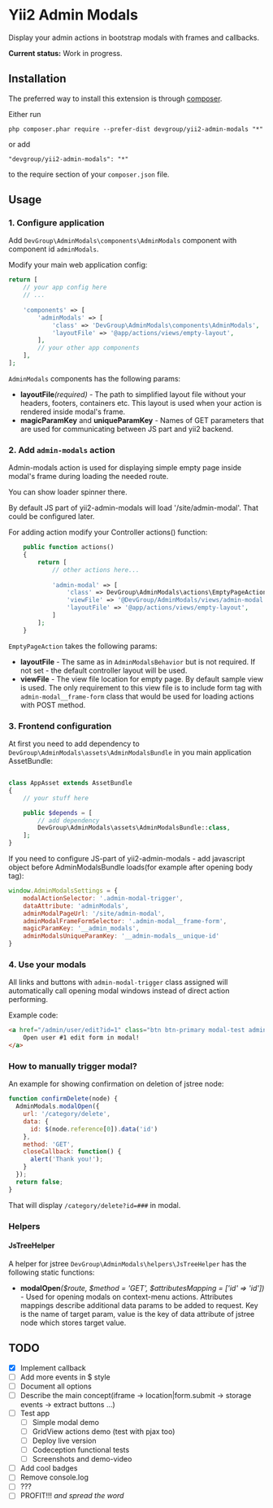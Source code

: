 Yii2 Admin Modals
=================
Display your admin actions in bootstrap modals with frames and callbacks.

**Current status:** Work in progress.

Installation
------------

The preferred way to install this extension is through [composer](http://getcomposer.org/download/).

Either run

```
php composer.phar require --prefer-dist devgroup/yii2-admin-modals "*"
```

or add

```
"devgroup/yii2-admin-modals": "*"
```

to the require section of your `composer.json` file.


Usage
-----

### 1. Configure application

Add `DevGroup\AdminModals\components\AdminModals` component with component id `adminModals`.

Modify your main web application config:

```php
return [
    // your app config here
    // ...
    
    'components' => [
        'adminModals' => [
            'class' => 'DevGroup\AdminModals\components\AdminModals',
            'layoutFile' => '@app/actions/views/empty-layout',
        ],
        // your other app components
    ],
];
```

`AdminModals` components has the following params:

- **layoutFile**_(required)_ - The path to simplified layout file without your headers, footers, containers etc. This layout is used when your action is rendered inside modal's frame.
- **magicParamKey** and **uniqueParamKey** - Names of GET parameters that are used for communicating between JS part and yii2 backend.

### 2. Add `admin-modals` action

Admin-modals action is used for displaying simple empty page inside modal's frame during loading the needed route.

You can show loader spinner there.
 
By default JS part of yii2-admin-modals will load '/site/admin-modal'. That could be configured later.

For adding action modify your Controller actions() function:

```php
    public function actions()
    {
        return [
            // other actions here...
            
            'admin-modal' => [
                'class' => DevGroup\AdminModals\actions\EmptyPageAction::class,
                'viewFile' => '@DevGroup/AdminModals/views/admin-modal',
                'layoutFile' => '@app/actions/views/empty-layout',
            ]
        ];
    }
```

`EmptyPageAction` takes the following params:

- **layoutFile** - The same as in `AdminModalsBehavior` but is not required. If not set - the default controller layout will be used.
- **viewFile** - The view file location for empty page. By default sample view is used. The only requirement to this view file is to include form tag with `admin-modal__frame-form` class that would be used for loading actions with POST method.

### 3. Frontend configuration

At first you need to add dependency to `DevGroup\AdminModals\assets\AdminModalsBundle` in you main application AssetBundle:

```php

class AppAsset extends AssetBundle
{
    // your stuff here

    public $depends = [
        // add dependency
        DevGroup\AdminModals\assets\AdminModalsBundle::class,
    ];
}

```

If you need to configure JS-part of yii2-admin-modals - add javascript object before AdminModalsBundle loads(for example after opening body tag):

```js
window.AdminModalsSettings = {
    modalActionSelector: '.admin-modal-trigger',
    dataAttribute: 'adminModals',
    adminModalPageUrl: '/site/admin-modal',
    adminModalFrameFormSelector: '.admin-modal__frame-form',
    magicParamKey: '__admin_modals',
    adminModalsUniqueParamKey: '__admin-modals__unique-id'
}
```

### 4. Use your modals

All links and buttons with `admin-modal-trigger` class assigned will automatically call opening modal windows instead of direct action performing.

Example code:

```html
<a href="/admin/user/edit?id=1" class="btn btn-primary modal-test admin-modal-trigger">
    Open user #1 edit form in modal!
</a>
```


### How to manually trigger modal?

An example for showing confirmation on deletion of jstree node:

```js
function confirmDelete(node) {
  AdminModals.modalOpen({
    url: '/category/delete',
    data: {
      id: $(node.reference[0]).data('id')
    },
    method: 'GET',
    closeCallback: function() {
      alert('Thank you!');
    }
  });
  return false;
}
```

That will display `/category/delete?id=###` in modal.


### Helpers

#### JsTreeHelper

A helper for jstree `DevGroup\AdminModals\helpers\JsTreeHelper` has the following static functions:

- **modalOpen**_($route, $method = 'GET', $attributesMapping = ['id' => 'id'])_ - Used for opening modals on context-menu actions. 
    Attributes mappings describe additional data params to be added to request. 
    Key is the name of target param, value is the key of data attribute of jstree node which stores target value.

## TODO

- [x] Implement callback
- [ ] Add more events in $ style
- [ ] Document all options
- [ ] Describe the main concept(iframe -> location|form.submit -> storage events -> extract buttons ...)
- [ ] Test app
    - [ ] Simple modal demo
    - [ ] GridView actions demo (test with pjax too)
    - [ ] Deploy live version
    - [ ] Codeception functional tests
    - [ ] Screenshots and demo-video
- [ ] Add cool badges
- [ ] Remove console.log
- [ ] ???
- [ ] PROFIT!!! _and spread the word_